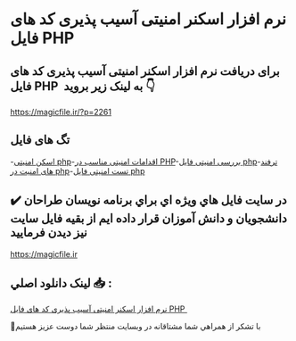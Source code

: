 # نرم افزار اسکنر امنیتی آسیب پذیری کد های فایل PHP 

## برای دریافت نرم افزار اسکنر امنیتی آسیب پذیری کد های فایل PHP  به لینک زیر بروید 👇

https://magicfile.ir/?p=2261

## تگ های فایل

-[اسکن امنیتی php](https://magicfile.ir/product/%d9%86%d8%b1%d9%85-%d8%a7%d9%81%d8%b2%d8%a7%d8%b1-%d8%a7%d8%b3%da%a9%d9%86%d8%b1-%d8%a7%d9%85%d9%86%db%8c%d8%aa%db%8c-%d8%a2%d8%b3%db%8c%d8%a8-%d9%be%d8%b0%db%8c%d8%b1%db%8c-%da%a9%d8%af-%d9%87%d8%a7%db%8c-%d9%81%d8%a7%db%8c%d9%84-php/)-[اقدامات امنیتی مناسب در PHP](https://magicfile.ir/product/%d9%86%d8%b1%d9%85-%d8%a7%d9%81%d8%b2%d8%a7%d8%b1-%d8%a7%d8%b3%da%a9%d9%86%d8%b1-%d8%a7%d9%85%d9%86%db%8c%d8%aa%db%8c-%d8%a2%d8%b3%db%8c%d8%a8-%d9%be%d8%b0%db%8c%d8%b1%db%8c-%da%a9%d8%af-%d9%87%d8%a7%db%8c-%d9%81%d8%a7%db%8c%d9%84-php/)-[بررسی امنیتی فایل php](https://magicfile.ir/product/%d9%86%d8%b1%d9%85-%d8%a7%d9%81%d8%b2%d8%a7%d8%b1-%d8%a7%d8%b3%da%a9%d9%86%d8%b1-%d8%a7%d9%85%d9%86%db%8c%d8%aa%db%8c-%d8%a2%d8%b3%db%8c%d8%a8-%d9%be%d8%b0%db%8c%d8%b1%db%8c-%da%a9%d8%af-%d9%87%d8%a7%db%8c-%d9%81%d8%a7%db%8c%d9%84-php/)-[ترفند های امنیت در php](https://magicfile.ir/product/%d9%86%d8%b1%d9%85-%d8%a7%d9%81%d8%b2%d8%a7%d8%b1-%d8%a7%d8%b3%da%a9%d9%86%d8%b1-%d8%a7%d9%85%d9%86%db%8c%d8%aa%db%8c-%d8%a2%d8%b3%db%8c%d8%a8-%d9%be%d8%b0%db%8c%d8%b1%db%8c-%da%a9%d8%af-%d9%87%d8%a7%db%8c-%d9%81%d8%a7%db%8c%d9%84-php/)-[تست امنیتی فایل php](https://magicfile.ir/product/%d9%86%d8%b1%d9%85-%d8%a7%d9%81%d8%b2%d8%a7%d8%b1-%d8%a7%d8%b3%da%a9%d9%86%d8%b1-%d8%a7%d9%85%d9%86%db%8c%d8%aa%db%8c-%d8%a2%d8%b3%db%8c%d8%a8-%d9%be%d8%b0%db%8c%d8%b1%db%8c-%da%a9%d8%af-%d9%87%d8%a7%db%8c-%d9%81%d8%a7%db%8c%d9%84-php/)

## ✔️ در سايت فايل هاي ويژه اي براي برنامه نويسان طراحان دانشجويان و دانش آموزان قرار داده ايم از بقيه فايل سايت نيز ديدن فرماييد

https://magicfile.ir


## لينک دانلود اصلي 📥 :

[نرم افزار اسکنر امنیتی آسیب پذیری کد های فایل PHP ](https://magicfile.ir/product/%d9%86%d8%b1%d9%85-%d8%a7%d9%81%d8%b2%d8%a7%d8%b1-%d8%a7%d8%b3%da%a9%d9%86%d8%b1-%d8%a7%d9%85%d9%86%db%8c%d8%aa%db%8c-%d8%a2%d8%b3%db%8c%d8%a8-%d9%be%d8%b0%db%8c%d8%b1%db%8c-%da%a9%d8%af-%d9%87%d8%a7%db%8c-%d9%81%d8%a7%db%8c%d9%84-php/) 


🙏با تشکر از همراهي شما مشتاقانه در وبسایت منتظر شما دوست عزیز هستیم

